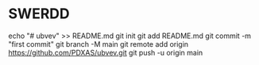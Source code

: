 # SWERDD
echo "# ubvev" >> README.md git init git add README.md git commit -m "first commit" git branch -M main git remote add origin https://github.com/PDXAS/ubvev.git git push -u origin main
